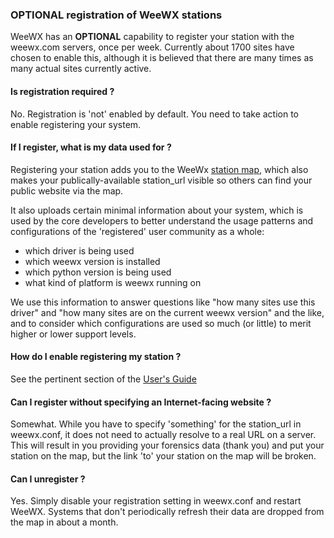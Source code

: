 
### OPTIONAL registration of WeeWX stations

WeeWX has an **OPTIONAL** capability to register your station with the weewx.com servers, once per week.    Currently about 1700 sites have chosen to enable this, although it is believed that there are many times as many actual sites currently active.

#### Is registration required ?

No. Registration is 'not' enabled by default. You need to take action to enable registering your system.

#### If I register, what is my data used for ?

Registering your station adds you to the WeeWx [station map](http://www.weewx.com/stations.html), which also makes your publically-available station_url visible so others can find your public website via the map.

It also uploads certain minimal information about your system, which is used by the core developers to better understand the usage patterns and configurations of the 'registered' user community as a whole:

* which driver is being used
* which weewx version is installed
* which python version is being used
* what kind of platform is weewx running on

We use this information to answer questions like "how many sites use this driver" and "how many sites are on the current weewx version" and the like, and to consider which configurations are used so much (or little) to merit higher or lower support levels.

#### How do I enable registering my station ?

See the pertinent section of the [User's Guide](http://www.weewx.com/docs/usersguide.htm#station_registry)

#### Can I register without specifying an Internet-facing website ?

Somewhat.  While you have to specify 'something' for the station_url in weewx.conf, it does not need to actually resolve to a real URL on a server.  This will result in you providing your forensics data (thank you) and put your station on the map, but the link 'to' your station on the map will be broken.

#### Can I unregister ?

Yes.  Simply disable your registration setting in weewx.conf and restart WeeWX.   Systems that don't periodically refresh their data are dropped from the map in about a month.

